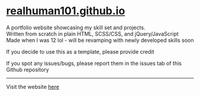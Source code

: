 # [realhuman101.github.io](https://realhuman101.github.io)
A portfolio website showcasing my skill set and projects.  
Written from scratch in plain HTML, SCSS/CSS, and jQuery/JavaScript  
Made when I was 12 lol - will be revamping with newly developed skills soon

If you decide to use this as a template, please provide credit  
  
If you spot any issues/bugs, please report them in the issues tab of this Github repository  
***
Visit the website [here](https://realhuman101.github.io)
